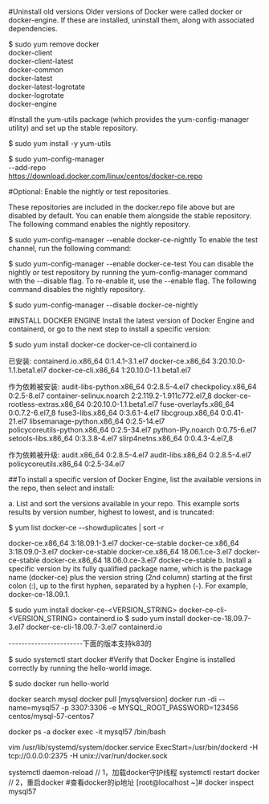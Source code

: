 #Uninstall old versions
Older versions of Docker were called docker or docker-engine. If these are installed, uninstall them, along with associated dependencies.

$ sudo yum remove docker \
                  docker-client \
                  docker-client-latest \
                  docker-common \
                  docker-latest \
                  docker-latest-logrotate \
                  docker-logrotate \
                  docker-engine
                  
 #Install the yum-utils package (which provides the yum-config-manager utility) and set up the stable repository.
 
 $ sudo yum install -y yum-utils
 
 $ sudo yum-config-manager \
     --add-repo \
     https://download.docker.com/linux/centos/docker-ce.repo
     
     
     
#Optional: Enable the nightly or test repositories.

These repositories are included in the docker.repo file above but are disabled by default. You can enable them alongside the stable repository. The following command enables the nightly repository.

$ sudo yum-config-manager --enable docker-ce-nightly
To enable the test channel, run the following command:

$ sudo yum-config-manager --enable docker-ce-test
You can disable the nightly or test repository by running the yum-config-manager command with the --disable flag. To re-enable it, use the --enable flag. The following command disables the nightly repository.

$ sudo yum-config-manager --disable docker-ce-nightly


#INSTALL DOCKER ENGINE
Install the latest version of Docker Engine and containerd, or go to the next step to install a specific version:

$ sudo yum install docker-ce docker-ce-cli containerd.io


已安装:
  containerd.io.x86_64 0:1.4.1-3.1.el7                     docker-ce.x86_64 3:20.10.0-1.1.beta1.el7                     docker-ce-cli.x86_64 1:20.10.0-1.1.beta1.el7                    

作为依赖被安装:
  audit-libs-python.x86_64 0:2.8.5-4.el7     checkpolicy.x86_64 0:2.5-8.el7  container-selinux.noarch 2:2.119.2-1.911c772.el7_8 docker-ce-rootless-extras.x86_64 0:20.10.0-1.1.beta1.el7
  fuse-overlayfs.x86_64 0:0.7.2-6.el7_8      fuse3-libs.x86_64 0:3.6.1-4.el7 libcgroup.x86_64 0:0.41-21.el7                     libsemanage-python.x86_64 0:2.5-14.el7                  
  policycoreutils-python.x86_64 0:2.5-34.el7 python-IPy.noarch 0:0.75-6.el7  setools-libs.x86_64 0:3.3.8-4.el7                  slirp4netns.x86_64 0:0.4.3-4.el7_8                      

作为依赖被升级:
  audit.x86_64 0:2.8.5-4.el7                               audit-libs.x86_64 0:2.8.5-4.el7                               policycoreutils.x86_64 0:2.5-34.el7                              



##To install a specific version of Docker Engine, list the available versions in the repo, then select and install:

a. List and sort the versions available in your repo. This example sorts results by version number, highest to lowest, and is truncated:

$ yum list docker-ce --showduplicates | sort -r

docker-ce.x86_64  3:18.09.1-3.el7                     docker-ce-stable
docker-ce.x86_64  3:18.09.0-3.el7                     docker-ce-stable
docker-ce.x86_64  18.06.1.ce-3.el7                    docker-ce-stable
docker-ce.x86_64  18.06.0.ce-3.el7                    docker-ce-stable
b. Install a specific version by its fully qualified package name, which is the package name (docker-ce) plus the version string (2nd column) starting at the first colon (:), up to the first hyphen, separated by a hyphen (-). For example, docker-ce-18.09.1.

$ sudo yum install docker-ce-<VERSION_STRING> docker-ce-cli-<VERSION_STRING> containerd.io
$ sudo 
yum install docker-ce-18.09.7-3.el7 docker-ce-cli-18.09.7-3.el7 containerd.io


-----------------------下面的版本支持k83的

$ sudo systemctl start docker
#Verify that Docker Engine is installed correctly by running the hello-world image.

$ sudo docker run hello-world



docker search mysql 
docker pull [mysqlversion]
docker run -di --name=mysql57 -p 3307:3306 -e MYSQL_ROOT_PASSWORD=123456 centos/mysql-57-centos7

docker ps -a
docker exec -it mysql57 /bin/bash

vim /usr/lib/systemd/system/docker.service
ExecStart=/usr/bin/dockerd -H tcp://0.0.0.0:2375 -H unix://var/run/docker.sock 

systemctl daemon-reload // 1，加载docker守护线程
systemctl restart docker // 2，重启docker
#查看docker的ip地址
[root@localhost ~]#  docker inspect mysql57